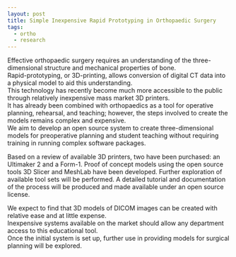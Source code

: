 ```yaml
---
layout: post
title: Simple Inexpensive Rapid Prototyping in Orthopaedic Surgery 
tags:
  - ortho
  - research
---
```


Effective orthopaedic surgery requires an understanding of the three-dimensional structure and mechanical properties of bone.  
Rapid-prototyping, or 3D-printing, allows conversion of digital CT data into a physical model to aid this understanding.  
This technology has recently become much more accessible to the public through relatively inexpensive mass market 3D printers.  
It has already been combined with orthopaedics as a tool for operative planning, rehearsal, and teaching; however, the steps involved to create the models remains complex and expensive.  
We aim to develop an open source system to create three-dimensional models for preoperative planning and student teaching without requiring training in running complex software packages.  

Based on a review of available 3D printers, two have been purchased: an Ultimaker 2 and a Form-1.  Proof of concept models using the open source tools 3D Slicer and MeshLab have been developed.  Further exploration of available tool sets will be performed. A detailed tutorial and documentation of the process will be produced and made available under an open source license.

We expect to find that 3D models of DICOM images can be created with relative ease and at little expense.  
Inexpensive systems available on the market should allow any department access to this educational tool.  
Once the initial system is set up, further use in providing models for surgical planning will be explored.

